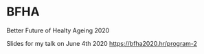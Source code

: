 # BFHA

Better Future of Healty Ageing 2020

Slides for my talk on June 4th 2020 https://bfha2020.hr/program-2
